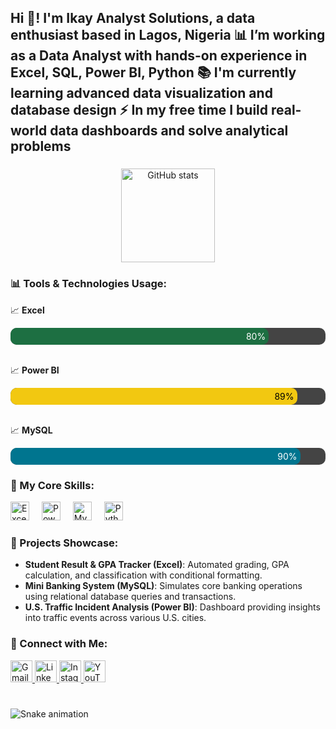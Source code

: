 <h2 align="left">Hi 👋! I'm Ikay Analyst Solutions, a data enthusiast based in Lagos, Nigeria 📊 I’m working as a Data Analyst with hands-on experience in Excel, SQL, Power BI, Python 📚 I'm currently learning advanced data visualization and database design ⚡ In my free time I build real-world data dashboards and solve analytical problems</h2>

###

<div align="center">
  <img src="https://github-readme-stats.vercel.app/api?username=ikayanalyst&hide_title=false&hide_rank=false&show_icons=true&include_all_commits=true&count_private=true&disable_animations=false&theme=dracula&locale=en&hide_border=false" height="150" alt="GitHub stats" />
</div>

###

<h3 align="left">📊 Tools & Technologies Usage:</h3>

<div align="left">
  <p>📈 <strong>Excel</strong></p>
  <div style="background-color: #444; width: 100%; border-radius: 10px;">
    <div style="background-color: #1D6F42; width: 80%; padding: 5px; border-radius: 10px; color: white; text-align: right;">80%</div>
  </div>
  <br />
  <p>📈 <strong>Power BI</strong></p>
  <div style="background-color: #444; width: 100%; border-radius: 10px;">
    <div style="background-color: #F2C811; width: 89%; padding: 5px; border-radius: 10px; color: black; text-align: right;">89%</div>
  </div>
  <br />
  <p>📈 <strong>MySQL</strong></p>
  <div style="background-color: #444; width: 100%; border-radius: 10px;">
    <div style="background-color: #00758F; width: 90%; padding: 5px; border-radius: 10px; color: white; text-align: right;">90%</div>
  </div>
</div>

###

<h3 align="left">💼 My Core Skills:</h3>

<div align="left">
  <img src="https://img.icons8.com/color/48/000000/microsoft-excel-2019--v1.png" height="30" alt="Excel" />
  <img width="12" />
  <img src="https://img.icons8.com/color/48/000000/power-bi.png" height="30" alt="Power BI" />
  <img width="12" />
  <img src="https://cdn.jsdelivr.net/gh/devicons/devicon/icons/mysql/mysql-original.svg" height="30" alt="MySQL" />
  <img width="12" />
  <img src="https://cdn.jsdelivr.net/gh/devicons/devicon/icons/python/python-original.svg" height="30" alt="Python" />
</div>

###

<h3 align="left">💋 Projects Showcase:</h3>

<ul>
  <li><strong>Student Result & GPA Tracker (Excel)</strong>: Automated grading, GPA calculation, and classification with conditional formatting.</li>
  <li><strong>Mini Banking System (MySQL)</strong>: Simulates core banking operations using relational database queries and transactions.</li>
  <li><strong>U.S. Traffic Incident Analysis (Power BI)</strong>: Dashboard providing insights into traffic events across various U.S. cities.</li>
</ul>

###

<h3 align="left">📢 Connect with Me:</h3>

<div align="left">
  <a href="mailto:your.email@example.com" target="_blank">
    <img src="https://img.shields.io/static/v1?message=Gmail&logo=gmail&label=&color=D14836&logoColor=white&labelColor=&style=for-the-badge" height="35" alt="Gmail" />
  </a>
  <a href="https://www.linkedin.com/in/your-linkedin" target="_blank">
    <img src="https://img.shields.io/static/v1?message=LinkedIn&logo=linkedin&label=&color=0077B5&logoColor=white&labelColor=&style=for-the-badge" height="35" alt="LinkedIn" />
  </a>
  <a href="https://www.instagram.com/ikayprince_10" target="_blank">
    <img src="https://img.shields.io/static/v1?message=Instagram&logo=instagram&label=&color=E4405F&logoColor=white&labelColor=&style=for-the-badge" height="35" alt="Instagram" />
  </a>
  <a href="https://www.youtube.com/@ikayanalyst" target="_blank">
    <img src="https://img.shields.io/static/v1?message=YouTube&logo=youtube&label=&color=FF0000&logoColor=white&labelColor=&style=for-the-badge" height="35" alt="YouTube" />
  </a>
</div>

###

<br clear="both">

<img src="https://raw.githubusercontent.com/maurodesouza/maurodesouza/output/snake.svg" alt="Snake animation" />

###
